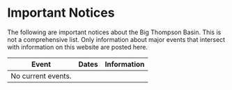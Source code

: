 # Important Notices #

The following are important notices about the Big Thompson Basin.
This is not a comprehensive list.
Only information about major events that intersect with information on this website are posted here.

| **Event** | **Dates** | **Information** |
| -- | -- | -- |
| No current events. | | |
